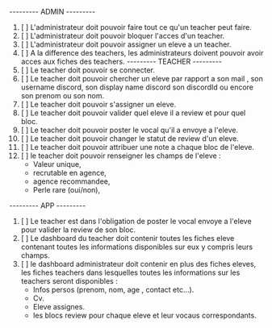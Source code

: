 
--------- ADMIN ---------
1. [ ] L'administrateur doit pouvoir faire tout ce qu'un teacher peut faire.
2. [ ] L'administrateur doit pouvoir bloquer l'acces d'un teacher.
3. [ ] L'administrateur doit pouvoir assigner un eleve a un teacher.
4. [ ] A la difference des teachers, les administrateurs doivent pouvoir avoir acces aux fiches des teachers.
--------- TEACHER ---------
1. [ ] Le teacher doit pouvoir se connecter.
2. [ ] Le teacher doit pouvoir chercher un eleve par rapport a son mail , son username discord, son display name discord son discordId ou encore son prenom ou son nom. 
3. [ ] Le teacher doit pouvoir s'assigner un eleve.
4. [ ] Le teacher doit pouvoir valider quel eleve il a review et pour quel bloc.
6. [ ] Le teacher doit pouvoir poster le vocal qu'il a envoye a l'eleve.
7. [ ] Le teacher doit pouvoir changer le statut de review d'un eleve.
8. [ ] Le teacher doit pouvoir attribuer une note a chaque bloc de l'eleve.
9. [ ] le teacher doit pouvoir renseigner les champs de l'eleve :
    - Valeur unique,
    - recrutable en agence,
    - agence recommandee,
    - Perle rare (oui/non),



--------- APP ---------
1. [ ] Le teacher est dans l'obligation de poster le vocal envoye a l'eleve pour valider la review de son bloc.
2. [ ] Le dashboard du teacher doit contenir toutes les fiches eleve contenant toutes les informations disponibles sur eux y compris leurs champs.
3. [ ] le dashboard administrateur doit contenir en plus des fiches eleves, les fiches teachers dans lesquelles toutes les informations sur les teachers seront disponibles :
    - Infos persos (prenom, nom, age , contact etc...).
    - Cv.
    - Eleve assignes.
    - les blocs review pour chaque eleve et leur vocaus correspondants.
